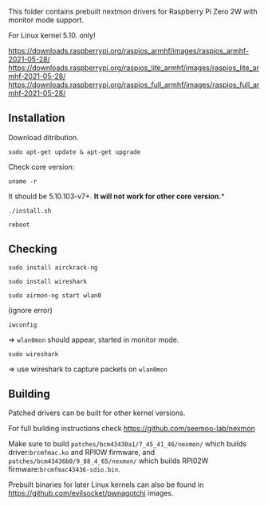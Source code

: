 This folder contains prebuilt nextmon drivers for Raspberry Pi Zero 2W with monitor mode support.

For Linux kernel 5.10. only!

https://downloads.raspberrypi.org/raspios_armhf/images/raspios_armhf-2021-05-28/
https://downloads.raspberrypi.org/raspios_lite_armhf/images/raspios_lite_armhf-2021-05-28/
https://downloads.raspberrypi.org/raspios_full_armhf/images/raspios_full_armhf-2021-05-28/

Installation
-
Download ditribution.

```sudo apt-get update & apt-get upgrade```

Check core version:

```uname -r```

It should be 5.10.103-v7+. **It will not work for other core version.***

```./install.sh```

```reboot```

Checking
-
```sudo install airckrack-ng```

```sudo install wireshark```

```sudo airmon-ng start wlan0```

(ignore error)

```iwconfig```

=> ```wlan0mon``` should appear, started in monitor mode.

```sudo wireshark```

=> use wireshark to capture packets on ```wlan0mon```

Building
-

Patched drivers can be built for other kernel versions.

For full building instructions check  https://github.com/seemoo-lab/nexmon 

Make sure to build ```patches/bcm43430a1/7_45_41_46/nexmon/``` which builds driver:```brcmfmac.ko``` and RPI0W firmware, and ```patches/bcm43436b0/9_88_4_65/nexmon/``` which builds RPI02W firmware:```brcmfmac43436-sdio.bin```.

Prebuilt binaries for later Linux kernels can also be found in https://github.com/evilsocket/pwnagotchi images.
